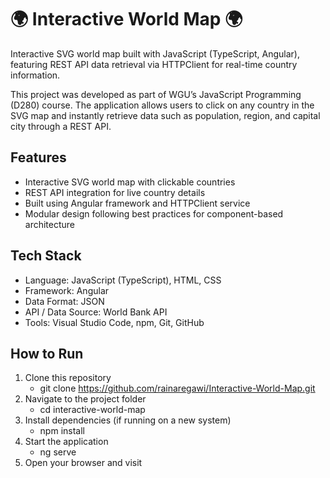 # 🌍 Interactive World Map 🌍

Interactive SVG world map built with JavaScript (TypeScript, Angular), featuring REST API data retrieval via HTTPClient for real-time country information.

This project was developed as part of WGU’s JavaScript Programming (D280) course. The application allows users to click on any country in the SVG map and instantly retrieve data such as population, region, and capital city through a REST API.

## Features
- Interactive SVG world map with clickable countries  
- REST API integration for live country details  
- Built using Angular framework and HTTPClient service  
- Modular design following best practices for component-based architecture  

## Tech Stack
- Language: JavaScript (TypeScript), HTML, CSS  
- Framework: Angular
- Data Format: JSON
- API / Data Source: World Bank API  
- Tools: Visual Studio Code, npm, Git, GitHub

## How to Run
1. Clone this repository
   - git clone https://github.com/rainaregawi/Interactive-World-Map.git
3. Navigate to the project folder
   - cd interactive-world-map
5. Install dependencies (if running on a new system)
   - npm install
7. Start the application
   - ng serve
9. Open your browser and visit  



 





